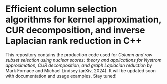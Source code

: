 # Efficient column selection algorithms for kernel approximation, CUR decomposition, and inverse Laplacian rank reduction in C++

This repository contains the production code used for *Column and row subset selection using nuclear scores: theory and applications for Nystrom approximation, CUR decomposition, and graph Laplacian reduction* by Mark Fornace and Michael Lindsey (arXiv, 2024). It will be updated soon with documentation and usage examples. Stay tuned!

<!-- 
```bash
cmake
ninja
```

```bash
-DNSM_RCHOL=ON
-DNSM_BUILD_TESTS=ON
``` -->